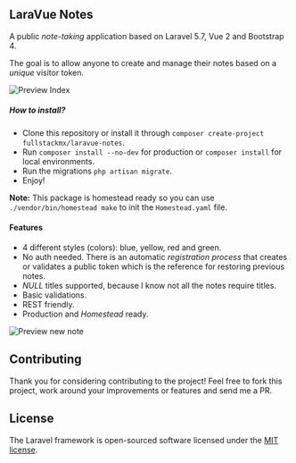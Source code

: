 
## LaraVue Notes

A public *note-taking* application based on Laravel 5.7, Vue 2 and Bootstrap 4.

The goal is to allow anyone to create and manage their notes based on a *unique* visitor token.

![Preview Index](https://i.imgur.com/IKWTu0x.png)

##### How to install?

- Clone this repository or install it through `composer create-project fullstackmx/laravue-notes`.
- Run `composer install --no-dev` for production or `composer install` for local environments.
- Run the migrations `php artisan migrate`.
- Enjoy!

**Note:** This package is homestead ready so you can use `./vendor/bin/homestead make` to init the `Homestead.yaml` file.

#### Features

- 4 different styles (colors): blue, yellow, red and green.
- No auth needed. There is an automatic *registration process* that creates or validates a public token which is the reference for restoring previous notes.
- *NULL* titles supported, because I know not all the notes require titles.
- Basic validations.
- REST friendly.
- Production and *Homestead* ready.

![Preview new note](https://i.imgur.com/I5k54GH.png)

## Contributing

Thank you for considering contributing to the project! Feel free to fork this project, work around your improvements or features and send me a PR.

## License

The Laravel framework is open-sourced software licensed under the [MIT license](https://opensource.org/licenses/MIT).
